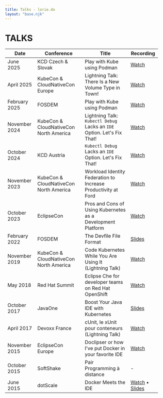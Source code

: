 ```yaml
---
title: Talks - lorie.do
layout: "base.njk"
---
```


# TALKS

| Date | Conference | Title | Recording |
|------|------------|-------|-----------|
| June 2025 | KCD Czech & Slovak | Play with Kube using Podman | [Watch](https://www.youtube.com/live/kDYsTh6sXKo?t=5652s) |
| April 2025 | KubeCon & CloudNativeCon Europe | Lightning Talk: There Is a New Volume Type in Town! | [Watch](https://youtu.be/zXIMJeJrnvI?si=piWqlb6NPo5tsjkd) |
| February 2025 | FOSDEM | Play with Kube using Podman | [Watch](https://fosdem.org/2025/schedule/event/fosdem-2025-5759-play-with-kube-using-podman/) |
| November 2024 | KubeCon & CloudNativeCon North America | Lightning Talk: `Kubectl Debug` Lacks an `IDE` Option. Let's Fix That! | [Watch](https://youtu.be/fg57Zmm4eN4) |
| October 2024 | KCD Austria | `Kubectl Debug` Lacks an `IDE` Option. Let's Fix That! | [Watch](https://youtu.be/S684wLBdwPU?si=XE3AH6v3tKCca5Io) |
| November 2023 | KubeCon & CloudNativeCon North America | Workload Identity Federation to Increase Productivity at Ford | [Watch](https://www.youtube.com/watch?v=W--8Ga9G63k) |
| October 2023 | EclipseCon | Pros and Cons of Using Kubernetes as a Development Platform | [Watch](https://youtu.be/eIOZq_e-Fjs?si=7R-cuoenom0rd71Q) |
| February 2022 | FOSDEM | The Devfile File Format | [Slides](https://docs.google.com/presentation/d/1Eej4acWaxpwHKNyGQS5gInJZ3tCDsRH4skCYAIqjVhc/edit#slide=id.p) |
| November 2019 | KubeCon & CloudNativeCon North America | Code Kubernetes While You Are Using It (Lightning Talk) | [Watch](https://www.youtube.com/watch?v=W--8Ga9G63k) |
| May 2018 | Red Hat Summit | Eclipse Che for developer teams on Red Hat OpenShift | [Watch](https://youtu.be/UZSKlG0wkGc) |
| October 2017 | JavaOne | Boost Your Java IDE with Kubernetes | [Slides](https://l0rd.github.io/talks/ide-and-k8s/) |
| April 2017 | Devoxx France | cUnit, le xUnit pour conteneurs (Lightning Talk) | [Watch](https://www.youtube.com/watch?v=nN5twjgqmVo) |
| November 2015 | EclipseCon Europe | Doclipser or how I've put Docker in your favorite IDE | [Watch](https://www.youtube.com/watch?v=8tjpFzTVDpY) |
| October 2015 | SoftShake | Pair Programming à distance | - |
| June 2015 | dotScale | Docker Meets the IDE | [Watch](https://www.youtube.com/watch?v=f2KBxqkS69c) • [Slides](https://www.slideshare.net/MarioLoriedo/docker-meets-the-ide) |
